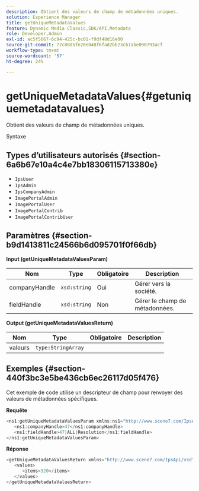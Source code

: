 ```yaml
---
description: Obtient des valeurs de champ de métadonnées uniques.
solution: Experience Manager
title: getUniqueMetadataValues
feature: Dynamic Media Classic,SDK/API,Metadata
role: Developer,Admin
exl-id: ac5f5667-6c94-425c-bc01-f9df48d16e00
source-git-commit: 77c88d5fe20e048f6fad2bb23cb1abe090793acf
workflow-type: tm+mt
source-wordcount: '57'
ht-degree: 24%

---
```


# getUniqueMetadataValues{#getuniquemetadatavalues}

Obtient des valeurs de champ de métadonnées uniques.

Syntaxe

## Types d’utilisateurs autorisés {#section-6a6b67e10a4c4e7bb18306115713380e}

* `IpsUser`
* `IpsAdmin`
* `IpsCompanyAdmin`
* `ImagePortalAdmin`
* `ImagePortalUser`
* `ImagePortalContrib`
* `ImagePortalContribUser`

## Paramètres {#section-b9d1413811c24566b6d095701f0f66db}

**Input (getUniqueMetadataValuesParam)**

| Nom | Type | Obligatoire | Description |
|---|---|---|---|
| companyHandle | `xsd:string` | Oui | Gérer vers la société. |
| fieldHandle | `xsd:string` | Non | Gérer le champ de métadonnées. |

**Output (getUniqueMetadataValuesReturn)**

| Nom | Type | Obligatoire | Description |
|---|---|---|---|
| valeurs | `type:StringArray` |  |  |

## Exemples {#section-440f3bc3e5be436cb6ec26117d05f476}

Cet exemple de code utilise un descripteur de champ pour renvoyer des valeurs de métadonnées spécifiques.

**Requête**

```java
<ns1:getUniqueMetadataValuesParam xmlns:ns1="http://www.scene7.com/IpsApi/xsd">
   <ns1:companyHandle>47</ns1:companyHandle>
   <ns1:fieldHandle>47|ALL|Resolution</ns1:fieldHandle>
</ns1:getUniqueMetadataValuesParam>
```

**Réponse**

```java
<getUniqueMetadataValuesReturn xmlns="http://www.scene7.com/IpsApi/xsd">
   <values>
      <items>320</items>
   </values>
</getUniqueMetadataValuesReturn>
```
